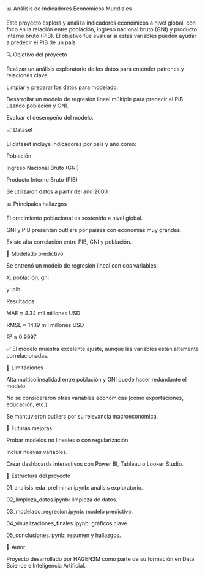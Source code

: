 📊 Análisis de Indicadores Económicos Mundiales

Este proyecto explora y analiza indicadores económicos a nivel global, con foco en la relación entre población, ingreso nacional bruto (GNI) y producto interno bruto (PIB). El objetivo fue evaluar si estas variables pueden ayudar a predecir el PIB de un país.

🔍 Objetivo del proyecto

Realizar un análisis exploratorio de los datos para entender patrones y relaciones clave.

Limpiar y preparar los datos para modelado.

Desarrollar un modelo de regresión lineal múltiple para predecir el PIB usando población y GNI.

Evaluar el desempeño del modelo.

📈 Dataset

El dataset incluye indicadores por país y año como:

Población

Ingreso Nacional Bruto (GNI)

Producto Interno Bruto (PIB)

Se utilizaron datos a partir del año 2000.

📊 Principales hallazgos

El crecimiento poblacional es sostenido a nivel global.

GNI y PIB presentan outliers por países con economías muy grandes.

Existe alta correlación entre PIB, GNI y población.

🔧 Modelado predictivo

Se entrenó un modelo de regresión lineal con dos variables:

X: población, gni

y: pib

Resultados:

MAE ≈ 4.34 mil millones USD

RMSE ≈ 14.19 mil millones USD

R² ≈ 0.9997

✅ El modelo muestra excelente ajuste, aunque las variables están altamente correlacionadas.

🚨 Limitaciones

Alta multicolinealidad entre población y GNI puede hacer redundante el modelo.

No se consideraron otras variables económicas (como exportaciones, educación, etc.).

Se mantuvieron outliers por su relevancia macroeconómica.

🚀 Futuras mejoras

Probar modelos no lineales o con regularización.

Incluir nuevas variables.

Crear dashboards interactivos con Power BI, Tableau o Looker Studio.

📁 Estructura del proyecto

01_analisis_eda_preliminar.ipynb: análisis exploratorio.

02_limpieza_datos.ipynb: limpieza de datos.

03_modelado_regresion.ipynb: modelo predictivo.

04_visualizaciones_finales.ipynb: gráficos clave.

05_conclusiones.ipynb: resumen y hallazgos.

🙌 Autor

Proyecto desarrollado por HAGEN3M como parte de su formación en Data Science e Inteligencia Artificial.
